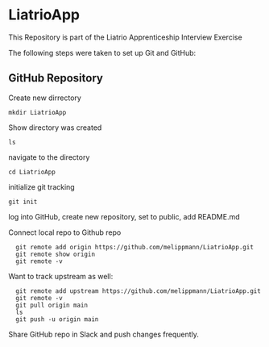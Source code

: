 # LiatrioApp
This Repository is part of the Liatrio Apprenticeship Interview Exercise

The following steps were taken to set up Git and GitHub:

## GitHub Repository
  Create new dirrectory
  ```
  mkdir LiatrioApp
  ```
  Show directory was created
  ```
  ls
  ``` 
  navigate to the directory
  ```
  cd LiatrioApp
  ```
  initialize git tracking
  ```
  git init
  ```
  log into GitHub, create new repository, set to public, add README.md
  
  Connect local repo to Github repo
  
  ```  
    git remote add origin https://github.com/melippmann/LiatrioApp.git
    git remote show origin
    git remote -v
 ```   
  Want to track upstream as well:
```
  git remote add upstream https://github.com/melippmann/LiatrioApp.git
  git remote -v
  git pull origin main
  ls
  git push -u origin main
  ```
  Share GitHub repo in Slack and push changes frequently.